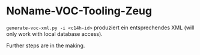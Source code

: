 # NoName-VOC-Tooling-Zeug

`generate-voc-xml.py -i <c14h-id>` produziert ein entsprechendes XML (will only work with local database access).

Further steps are in the making.


